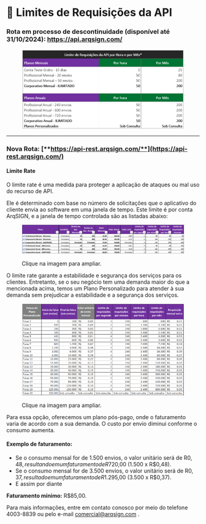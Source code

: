 # 🔳 Limites de Requisições da API

### **Rota em processo de descontinuidade (disponível até 31/10/2024):** [**https://api.arqsign.com/** ](https://api.arqsign.com/)

<figure><img src="../../.gitbook/assets/api02.png" alt=""><figcaption></figcaption></figure>

***

### **Nova Rota:** [**https://api-rest.arqsign.com/**](https://api-rest.arqsign.com/)

#### Limite Rate

O limite rate é uma medida para proteger a aplicação de ataques ou mal uso do recurso de API.&#x20;

Ele é determinado com base no número de solicitações que o aplicativo do cliente envia ao software em uma janela de tempo. Este limite é por conta ArqSIGN, e a janela de tempo controlada são as listadas abaixo:&#x20;

<figure><img src="../../.gitbook/assets/image (443).png" alt=""><figcaption><p>Clique na imagem para ampliar.</p></figcaption></figure>

O limite rate garante a estabilidade e segurança dos serviços para os clientes. Entretanto, se o seu negócio tem uma demanda maior do que a mencionada acima, temos um Plano Personalizado para atender à sua demanda sem prejudicar a estabilidade e a segurança dos serviços.

<figure><img src="../../.gitbook/assets/image (442).png" alt=""><figcaption><p>Clique na imagem para ampliar.</p></figcaption></figure>

Para essa opção, oferecemos um plano pós-pago, onde o faturamento varia de acordo com a sua demanda. O custo por envio diminui conforme o consumo aumenta.

#### Exemplo de faturamento:

* Se o consumo mensal for de 1.500 envios, o valor unitário será de R$0,48, resultando em um faturamento de R$720,00 (1.500 x R$0,48).
* Se o consumo mensal for de 3.500 envios, o valor unitário será de R$0,37, resultado em um faturamento de R$1.295,00 (3.500 x R$0,37).
* E assim por diante

**Faturamento mínimo:** R$85,00.

Para mais informações, entre em contato conosco por meio do telefone 4003-8839 ou pelo e-mail comercial@arqsign.com .
